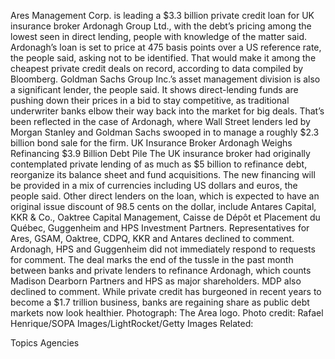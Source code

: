Ares Management Corp. is leading a $3.3 billion private credit loan for UK insurance broker Ardonagh Group Ltd., with the debt’s pricing among the lowest seen in direct lending, people with knowledge of the matter said.
Ardonagh’s loan is set to price at 475 basis points over a US reference rate, the people said, asking not to be identified. That would make it among the cheapest private credit deals on record, according to data compiled by Bloomberg. Goldman Sachs Group Inc.’s asset management division is also a significant lender, the people said.
It shows direct-lending funds are pushing down their prices in a bid to stay competitive, as traditional underwriter banks elbow their way back into the market for big deals. That’s been reflected in the case of Ardonagh, where Wall Street lenders led by Morgan Stanley and Goldman Sachs swooped in to manage a roughly $2.3 billion bond sale for the firm.
UK Insurance Broker Ardonagh Weighs Refinancing $3.9 Billion Debt Pile
The UK insurance broker had originally contemplated private lending of as much as $5 billion to refinance debt, reorganize its balance sheet and fund acquisitions. The new financing will be provided in a mix of currencies including US dollars and euros, the people said.
Other direct lenders on the loan, which is expected to have an original issue discount of 98.5 cents on the dollar, include Antares Capital, KKR & Co., Oaktree Capital Management, Caisse de Dépôt et Placement du Québec, Guggenheim and HPS Investment Partners.
Representatives for Ares, GSAM, Oaktree, CDPQ, KKR and Antares declined to comment. Ardonagh, HPS and Guggenheim did not immediately respond to requests for comment.
The deal marks the end of the tussle in the past month between banks and private lenders to refinance Ardonagh, which counts Madison Dearborn Partners and HPS as major shareholders. MDP also declined to comment. While private credit has burgeoned in recent years to become a $1.7 trillion business, banks are regaining share as public debt markets now look healthier.
Photograph: The Area logo. Photo credit: Rafael Henrique/SOPA Images/LightRocket/Getty Images
Related:

Topics
Agencies
